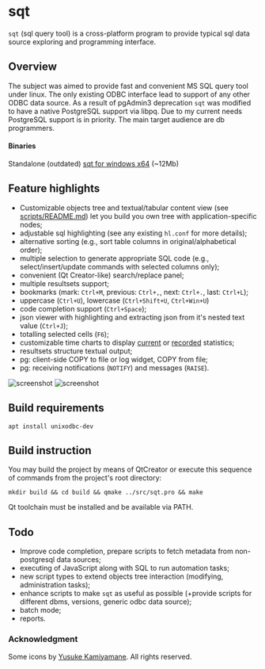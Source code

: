 # sqt
`sqt` (sql query tool) is a cross-platform program to provide typical sql data source exploring and programming interface.

## Overview
The subject was aimed to provide fast and convenient MS SQL query tool under linux. The only existing ODBC interface lead to support of any other ODBC data source. As a result of pgAdmin3 deprecation `sqt` was modified to have a native PostgreSQL support via libpq. Due to my current needs PostgreSQL support is in priority.
The main target audience are db programmers.
#### Binaries
Standalone (outdated) [sqt for windows x64](https://drive.google.com/open?id=1pD-twf3N0svQv-UzolVLlaUl3PZ1GK8U) (~12Mb)

## Feature highlights
* Customizable objects tree and textual/tabular content view (see [scripts/README.md](https://github.com/parihaaraka/sqt/blob/master/scripts/README.md)) let you build you own tree with application-specific nodes;
* adjustable sql highlighting (see any existing `hl.conf` for more details);
* alternative sorting (e.g., sort table columns in original/alphabetical order);
* multiple selection to generate appropriate SQL code (e.g., select/insert/update commands with selected columns only); 
* convenient (Qt Creator-like) search/replace panel;
* multiple resultsets support;
* bookmarks (mark: `Ctrl+M`, previous: `Ctrl+,`, next: `Ctrl+.`, last: `Ctrl+L`);
* uppercase (`Ctrl+U`), lowercase (`Ctrl+Shift+U`, `Ctrl+Win+U`)
* code completion support (`Ctrl+Space`);
* json viewer with highlighting and extracting json from it's nested text value (`Ctrl+J`);
* totalling selected cells (`F6`);
* customizable time charts to display [current](https://github.com/parihaaraka/sqt/blob/master/scripts/postgres/statistics.sql) or [recorded](https://github.com/parihaaraka/sqt/blob/master/scripts/postgres/recorded_statistics.sql) statistics;
* resultsets structure textual output;
* pg: client-side COPY to file or log widget, COPY from file;
* pg: receiving notifications (`NOTIFY`) and messages (`RAISE`).

![screenshot](https://github.com/parihaaraka/sqt/wiki/img/screenshot1.png)
![screenshot](https://github.com/parihaaraka/sqt/wiki/img/charts.png)

## Build requirements
`apt install unixodbc-dev`

## Build instruction
You may build the project by means of QtCreator or execute this sequence of commands from the project's root directory:
```
mkdir build && cd build && qmake ../src/sqt.pro && make
```
Qt toolchain must be installed and be available via PATH.

## Todo
* Improve code completion, prepare scripts to fetch metadata from non-postgresql data sources;
* executing of JavaScript along with SQL to run automation tasks;
* new script types to extend objects tree interaction (modifying, administration tasks);
* enhance scripts to make `sqt` as useful as possible (+provide scripts for different dbms, versions, generic odbc data source);
* batch mode;
* reports.

### Acknowledgment
Some icons by [Yusuke  Kamiyamane](http://p.yusukekamiyamane.com). All rights reserved.

